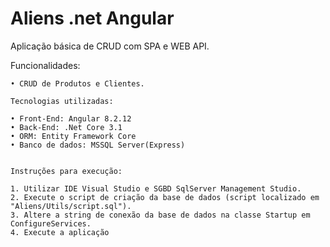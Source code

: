 # Aliens .net Angular
 Aplicação básica de CRUD com SPA e WEB API.

Funcionalidades:

	• CRUD de Produtos e Clientes.

	Tecnologias utilizadas:

	• Front-End: Angular 8.2.12
	• Back-End: .Net Core 3.1
	• ORM: Entity Framework Core
	• Banco de dados: MSSQL Server(Express)


	Instruções para execução:

	1. Utilizar IDE Visual Studio e SGBD SqlServer Management Studio.
	2. Execute o script de criação da base de dados (script localizado em "Aliens/Utils/script.sql").
	3. Altere a string de conexão da base de dados na classe Startup em ConfigureServices.
	4. Execute a aplicação

